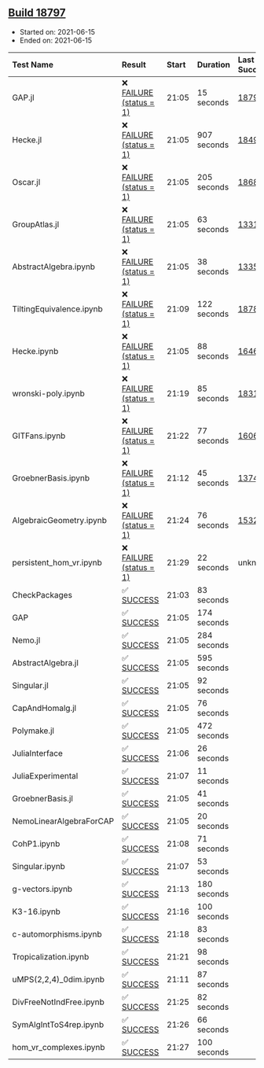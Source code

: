 ## [Build 18797](https://oscarci.mathematik.uni-kl.de/job/oscar/18797/)

* Started on: 2021-06-15
* Ended on: 2021-06-15

| Test Name    | Result | Start | Duration | Last Success | First Failure |
|:-------------|:-------|:------|:---------|:-------------|:--------------|
| GAP.jl | ❌ [FAILURE (status = 1)](https://oscarci.mathematik.uni-kl.de/job/oscar/18797/artifact/logs/build-18797/GAP.jl.log) | 21:05 | 15 seconds | [18796](https://oscarci.mathematik.uni-kl.de/job/oscar/18796/) | [18797](https://oscarci.mathematik.uni-kl.de/job/oscar/18797/) |
| Hecke.jl | ❌ [FAILURE (status = 1)](https://oscarci.mathematik.uni-kl.de/job/oscar/18797/artifact/logs/build-18797/Hecke.jl.log) | 21:05 | 907 seconds | [18490](https://oscarci.mathematik.uni-kl.de/job/oscar/18490/) | [18491](https://oscarci.mathematik.uni-kl.de/job/oscar/18491/) |
| Oscar.jl | ❌ [FAILURE (status = 1)](https://oscarci.mathematik.uni-kl.de/job/oscar/18797/artifact/logs/build-18797/Oscar.jl.log) | 21:05 | 205 seconds | [18684](https://oscarci.mathematik.uni-kl.de/job/oscar/18684/) | [18685](https://oscarci.mathematik.uni-kl.de/job/oscar/18685/) |
| GroupAtlas.jl | ❌ [FAILURE (status = 1)](https://oscarci.mathematik.uni-kl.de/job/oscar/18797/artifact/logs/build-18797/GroupAtlas.jl.log) | 21:05 | 63 seconds | [13311](https://oscarci.mathematik.uni-kl.de/job/oscar/13311/) | [13312](https://oscarci.mathematik.uni-kl.de/job/oscar/13312/) |
| AbstractAlgebra.ipynb | ❌ [FAILURE (status = 1)](https://oscarci.mathematik.uni-kl.de/job/oscar/18797/artifact/logs/build-18797/AbstractAlgebra.ipynb.log) | 21:05 | 38 seconds | [13355](https://oscarci.mathematik.uni-kl.de/job/oscar/13355/) | [13356](https://oscarci.mathematik.uni-kl.de/job/oscar/13356/) |
| TiltingEquivalence.ipynb | ❌ [FAILURE (status = 1)](https://oscarci.mathematik.uni-kl.de/job/oscar/18797/artifact/logs/build-18797/TiltingEquivalence.ipynb.log) | 21:09 | 122 seconds | [18789](https://oscarci.mathematik.uni-kl.de/job/oscar/18789/) | [18790](https://oscarci.mathematik.uni-kl.de/job/oscar/18790/) |
| Hecke.ipynb | ❌ [FAILURE (status = 1)](https://oscarci.mathematik.uni-kl.de/job/oscar/18797/artifact/logs/build-18797/Hecke.ipynb.log) | 21:05 | 88 seconds | [16463](https://oscarci.mathematik.uni-kl.de/job/oscar/16463/) | [16464](https://oscarci.mathematik.uni-kl.de/job/oscar/16464/) |
| wronski-poly.ipynb | ❌ [FAILURE (status = 1)](https://oscarci.mathematik.uni-kl.de/job/oscar/18797/artifact/logs/build-18797/wronski-poly.ipynb.log) | 21:19 | 85 seconds | [18314](https://oscarci.mathematik.uni-kl.de/job/oscar/18314/) | [18315](https://oscarci.mathematik.uni-kl.de/job/oscar/18315/) |
| GITFans.ipynb | ❌ [FAILURE (status = 1)](https://oscarci.mathematik.uni-kl.de/job/oscar/18797/artifact/logs/build-18797/GITFans.ipynb.log) | 21:22 | 77 seconds | [16068](https://oscarci.mathematik.uni-kl.de/job/oscar/16068/) | [16069](https://oscarci.mathematik.uni-kl.de/job/oscar/16069/) |
| GroebnerBasis.ipynb | ❌ [FAILURE (status = 1)](https://oscarci.mathematik.uni-kl.de/job/oscar/18797/artifact/logs/build-18797/GroebnerBasis.ipynb.log) | 21:12 | 45 seconds | [13748](https://oscarci.mathematik.uni-kl.de/job/oscar/13748/) | [13749](https://oscarci.mathematik.uni-kl.de/job/oscar/13749/) |
| AlgebraicGeometry.ipynb | ❌ [FAILURE (status = 1)](https://oscarci.mathematik.uni-kl.de/job/oscar/18797/artifact/logs/build-18797/AlgebraicGeometry.ipynb.log) | 21:24 | 76 seconds | [15322](https://oscarci.mathematik.uni-kl.de/job/oscar/15322/) | [15323](https://oscarci.mathematik.uni-kl.de/job/oscar/15323/) |
| persistent_hom_vr.ipynb | ❌ [FAILURE (status = 1)](https://oscarci.mathematik.uni-kl.de/job/oscar/18797/artifact/logs/build-18797/persistent_hom_vr.ipynb.log) | 21:29 | 22 seconds | unknown | unknown |
| CheckPackages | ✅ [SUCCESS](https://oscarci.mathematik.uni-kl.de/job/oscar/18797/artifact/logs/build-18797/CheckPackages.log) | 21:03 | 83 seconds |  |  |
| GAP | ✅ [SUCCESS](https://oscarci.mathematik.uni-kl.de/job/oscar/18797/artifact/logs/build-18797/GAP.log) | 21:05 | 174 seconds |  |  |
| Nemo.jl | ✅ [SUCCESS](https://oscarci.mathematik.uni-kl.de/job/oscar/18797/artifact/logs/build-18797/Nemo.jl.log) | 21:05 | 284 seconds |  |  |
| AbstractAlgebra.jl | ✅ [SUCCESS](https://oscarci.mathematik.uni-kl.de/job/oscar/18797/artifact/logs/build-18797/AbstractAlgebra.jl.log) | 21:05 | 595 seconds |  |  |
| Singular.jl | ✅ [SUCCESS](https://oscarci.mathematik.uni-kl.de/job/oscar/18797/artifact/logs/build-18797/Singular.jl.log) | 21:05 | 92 seconds |  |  |
| CapAndHomalg.jl | ✅ [SUCCESS](https://oscarci.mathematik.uni-kl.de/job/oscar/18797/artifact/logs/build-18797/CapAndHomalg.jl.log) | 21:05 | 76 seconds |  |  |
| Polymake.jl | ✅ [SUCCESS](https://oscarci.mathematik.uni-kl.de/job/oscar/18797/artifact/logs/build-18797/Polymake.jl.log) | 21:05 | 472 seconds |  |  |
| JuliaInterface | ✅ [SUCCESS](https://oscarci.mathematik.uni-kl.de/job/oscar/18797/artifact/logs/build-18797/JuliaInterface.log) | 21:06 | 26 seconds |  |  |
| JuliaExperimental | ✅ [SUCCESS](https://oscarci.mathematik.uni-kl.de/job/oscar/18797/artifact/logs/build-18797/JuliaExperimental.log) | 21:07 | 11 seconds |  |  |
| GroebnerBasis.jl | ✅ [SUCCESS](https://oscarci.mathematik.uni-kl.de/job/oscar/18797/artifact/logs/build-18797/GroebnerBasis.jl.log) | 21:05 | 41 seconds |  |  |
| NemoLinearAlgebraForCAP | ✅ [SUCCESS](https://oscarci.mathematik.uni-kl.de/job/oscar/18797/artifact/logs/build-18797/NemoLinearAlgebraForCAP.log) | 21:05 | 20 seconds |  |  |
| CohP1.ipynb | ✅ [SUCCESS](https://oscarci.mathematik.uni-kl.de/job/oscar/18797/artifact/logs/build-18797/CohP1.ipynb.log) | 21:08 | 71 seconds |  |  |
| Singular.ipynb | ✅ [SUCCESS](https://oscarci.mathematik.uni-kl.de/job/oscar/18797/artifact/logs/build-18797/Singular.ipynb.log) | 21:07 | 53 seconds |  |  |
| g-vectors.ipynb | ✅ [SUCCESS](https://oscarci.mathematik.uni-kl.de/job/oscar/18797/artifact/logs/build-18797/g-vectors.ipynb.log) | 21:13 | 180 seconds |  |  |
| K3-16.ipynb | ✅ [SUCCESS](https://oscarci.mathematik.uni-kl.de/job/oscar/18797/artifact/logs/build-18797/K3-16.ipynb.log) | 21:16 | 100 seconds |  |  |
| c-automorphisms.ipynb | ✅ [SUCCESS](https://oscarci.mathematik.uni-kl.de/job/oscar/18797/artifact/logs/build-18797/c-automorphisms.ipynb.log) | 21:18 | 83 seconds |  |  |
| Tropicalization.ipynb | ✅ [SUCCESS](https://oscarci.mathematik.uni-kl.de/job/oscar/18797/artifact/logs/build-18797/Tropicalization.ipynb.log) | 21:21 | 98 seconds |  |  |
| uMPS(2,2,4)_0dim.ipynb | ✅ [SUCCESS](https://oscarci.mathematik.uni-kl.de/job/oscar/18797/artifact/logs/build-18797/uMPS-2-2-4-_0dim.ipynb.log) | 21:11 | 87 seconds |  |  |
| DivFreeNotIndFree.ipynb | ✅ [SUCCESS](https://oscarci.mathematik.uni-kl.de/job/oscar/18797/artifact/logs/build-18797/DivFreeNotIndFree.ipynb.log) | 21:25 | 82 seconds |  |  |
| SymAlgIntToS4rep.ipynb | ✅ [SUCCESS](https://oscarci.mathematik.uni-kl.de/job/oscar/18797/artifact/logs/build-18797/SymAlgIntToS4rep.ipynb.log) | 21:26 | 66 seconds |  |  |
| hom_vr_complexes.ipynb | ✅ [SUCCESS](https://oscarci.mathematik.uni-kl.de/job/oscar/18797/artifact/logs/build-18797/hom_vr_complexes.ipynb.log) | 21:27 | 100 seconds |  |  |
